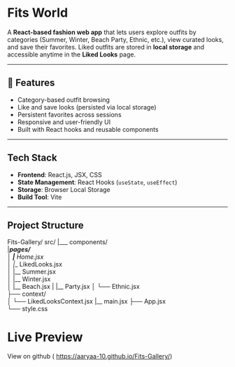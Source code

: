 # Fits World  

A **React-based fashion web app** that lets users explore outfits by categories (Summer, Winter, Beach Party, Ethnic, etc.), view curated looks, and save their favorites. Liked outfits are stored in **local storage** and accessible anytime in the **Liked Looks** page.  

---

## 🚀 Features  
- Category-based outfit browsing  
- Like and save looks (persisted via local storage)  
- Persistent favorites across sessions  
- Responsive and user-friendly UI  
- Built with React hooks and reusable components  

---

## Tech Stack  
- **Frontend**: React.js, JSX, CSS 
- **State Management**: React Hooks (`useState`, `useEffect`)  
- **Storage**: Browser Local Storage  
- **Build Tool**: Vite 

---

## Project Structure  
Fits-Gallery/
src/
 |___ components/    
 |___pages/          
 │   |__ Home.jsx    
 │   |__ LikedLooks.jsx  
 │   |__ Summer.jsx  
 │   |__ Winter.jsx  
 │   |__ Beach.jsx 
 |   |__ Party.jsx
 │   └── Ethnic.jsx  
 ├── context/        
 │   └── LikedLooksContext.jsx 
 |__ main.jsx 
 ├── App.jsx         
 └── style.css        

# Live Preview 
View on github
( https://aaryaa-10.github.io/Fits-Gallery/)
